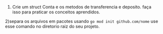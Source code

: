 1) Crie um struct Conta e os metodos de transferencia e deposito.
faça isso para praticar os conceitos aprendidos.

2)separa os arquivos em pacotes usando `go mod init github.com/nome`
use esse comando no diretorio raiz do seu projeto.